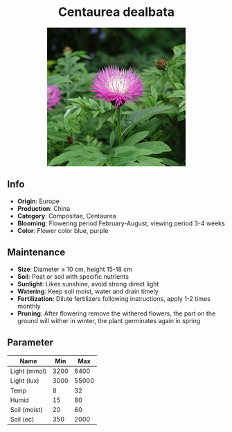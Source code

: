 <h1 align='center'>Centaurea dealbata</h1>
<p align="center">
    <img 
        align='center'
        width='320'
        src="../images/centaurea dealbata.png" 
        alt='Centaurea dealbata' />
</p>

## Info

 - **Origin**: Europe
 - **Production**: China
 - **Category**: Compositae, Centaurea
 - **Blooming**: Flowering period February-August, viewing period 3-4 weeks
 - **Color**: Flower color blue, purple

## Maintenance

 - **Size**: Diameter ≥ 10 cm, height 15-18 cm
 - **Soil**: Peat or soil with specific nutrients
 - **Sunlight**: Likes sunshine, avoid strong direct light
 - **Watering**: Keep soil moist, water and drain timely
 - **Fertilization**: Dilute fertilizers following instructions, apply 1-2 times monthly
 - **Pruning**: After flowering remove the withered flowers, the part on the ground will wither in winter, the plant germinates again in spring

## Parameter

| Name         | Min  | Max   |
|--------------|------|-------|
| Light (mmol) | 3200 | 6400  |
| Light (lux)  | 3000 | 55000 |
| Temp         | 8    | 32    |
| Humid        | 15   | 80    |
| Soil (moist) | 20   | 60    |
| Soil (ec)    | 350  | 2000  |